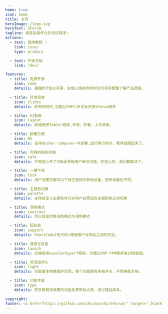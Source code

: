 ```yaml
---
home: true
icon: home
title: 主页
heroImage: /logo.svg
heroText: SForum
tagline: 高性能组件化的论坛程序✨
actions:
  - text: 使用教程 💡
    link: /use/
    type: primary

  - text: 开发文档
    link: /dev/

features:
  - title: 免费开源
    icon: code
    details: 遵循MIT协议开源，在放心使用的同时也可完完整整了解产品逻辑。

  - title: 开发简单
    icon: slides
    details: 好用的同时,也能让PHP小白学会开发SForum插件

  - title: UI新鲜
    icon: layout
    details: 前端使用Tabler框架,年轻、好看、上手简单。

  - title: 部署方便
    icon: OS
    details: 支持docker compose一件部署,运行两行命令，程序就跑起来了。

  - title: 可靠的授权机制
    icon: safe
    details: 不用担心开了CDN会导致用户串号问题。你担心的，我们都解决了。

  - title: 一键下线
    icon: lock
    details: 用户设置页面可以下线已登陆的其他设备，密码泄露也不慌。

  - title: 主题色切换
    icon: palette
    details: 支持自定义主题色并允许用户在预设的主题颜色之间切换

  - title: 深色模式
    icon: contrast
    details: 可以自由切换浅色模式与深色模式

  - title: 短标签
    icon: support
    details: ShortCode(短代码)增强用户与网站之间的交互。

  - title: 速度与性能
    icon: launch
    details: 后端使用swoole+hyperf框架，大概比PHP-FPM程序强10倍性能。

  - title: 灵活组件化
    icon: light
    details: 功能基本依赖插件实现，每个功能都有单独开关，不想用就关掉。

  - title: 功能丰富
    icon: type
    details: 把多数程序收费的功能免费带给大家，减少建站成本。

copyright: 
footer: <a href="https://github.com/zhuchunshu/SForum/" target="_blank">SForum</a> | MIT 协议, 版权所有 © 2021-present RunPod.Cn
---
```

